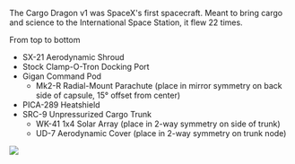 The Cargo Dragon v1 was SpaceX's first spacecraft. Meant to bring cargo and science to the International Space Station, it flew 22 times.

From top to bottom

* SX-21 Aerodynamic Shroud
* Stock Clamp-O-Tron Docking Port
* Gigan Command Pod
  * Mk2-R Radial-Mount Parachute (place in mirror symmetry on back side of capsule, 15° offset from center)
* PICA-289 Heatshield
* SRC-9 Unpressurized Cargo Trunk
  * WK-41 1x4 Solar Array (place in 2-way symmetry on side of trunk)
  * UD-7 Aerodynamic Cover (place in 2-way symmetry on trunk node)

![](https://cdn.discordapp.com/attachments/711083310729789460/866052652341002290/front_Bagorah_9_-_Gigan_2.png)